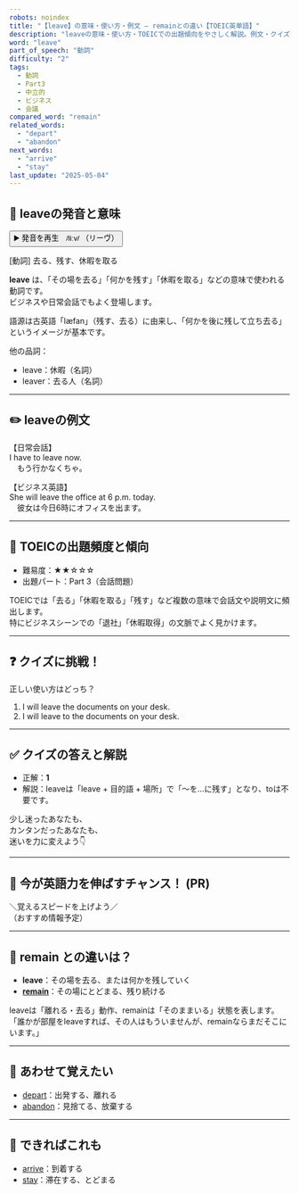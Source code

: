 ```yaml
---
robots: noindex
title: "【leave】の意味・使い方・例文 ― remainとの違い【TOEIC英単語】"
description: "leaveの意味・使い方・TOEICでの出題傾向をやさしく解説。例文・クイズ付きでremainとの違いもわかりやすく学べます。"
word: "leave"
part_of_speech: "動詞"
difficulty: "2"
tags:
  - 動詞
  - Part3
  - 中立的
  - ビジネス
  - 会議
compared_word: "remain"
related_words:
  - "depart"
  - "abandon"
next_words:
  - "arrive"
  - "stay"
last_update: "2025-05-04"
---
```


## 🔰 leaveの発音と意味

<button class="play-audio" onclick="playTTS('leave')">
  <span class="play-audio-main">
    ▶️ 発音を再生　/liːv/
  </span>
  <span class="play-audio-sub">
    （リーヴ）
  </span>
</button>

[動詞] 去る、残す、休暇を取る

**leave** は、「その場を去る」「何かを残す」「休暇を取る」などの意味で使われる動詞です。  
ビジネスや日常会話でもよく登場します。

語源は古英語「læfan」（残す、去る）に由来し、「何かを後に残して立ち去る」というイメージが基本です。

他の品詞：  
- leave：休暇（名詞）
- leaver：去る人（名詞）

---

## ✏️ leaveの例文

【日常会話】  
I have to leave now.  
　もう行かなくちゃ。

【ビジネス英語】  
She will leave the office at 6 p.m. today.  
　彼女は今日6時にオフィスを出ます。

---

## 🎯 TOEICの出題頻度と傾向

- 難易度：★★☆☆☆
- 出題パート：Part 3（会話問題）

TOEICでは「去る」「休暇を取る」「残す」など複数の意味で会話文や説明文に頻出します。  
特にビジネスシーンでの「退社」「休暇取得」の文脈でよく見かけます。

---

## ❓ クイズに挑戦！

正しい使い方はどっち？

1. I will leave the documents on your desk.  
2. I will leave to the documents on your desk.

---

## ✅ クイズの答えと解説

- 正解：**1**
- 解説：leaveは「leave + 目的語 + 場所」で「～を…に残す」となり、toは不要です。

少し迷ったあなたも、  
カンタンだったあなたも、  
迷いを力に変えよう👇️

---

## 🚀 今が英語力を伸ばすチャンス！ (PR)

<div class="info-center">
＼覚えるスピードを上げよう／<br>  
（おすすめ情報予定）
</div>

---

## 🤔  remain との違いは？

- **leave**：その場を去る、または何かを残していく
- **[remain](/word/remain)**：その場にとどまる、残り続ける

leaveは「離れる・去る」動作、remainは「そのままいる」状態を表します。  
「誰かが部屋をleaveすれば、その人はもういませんが、remainならまだそこにいます。」

---

## 🧩 あわせて覚えたい

- [depart](/word/depart)：出発する、離れる
- [abandon](/word/abandon)：見捨てる、放棄する

---

## 📖 できればこれも

- [arrive](/word/arrive)：到着する
- [stay](/word/stay)：滞在する、とどまる

<!-- cvid: aid03_bid17 -->
